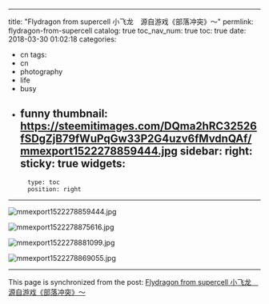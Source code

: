 
---
title: "Flydragon  from supercell      小飞龙　源自游戏《部落冲突》～"
permlink: flydragon-from-supercell
catalog: true
toc_nav_num: true
toc: true
date: 2018-03-30 01:02:18
categories:
- cn
tags:
- cn
- photography
- life
- busy
- funny
thumbnail: https://steemitimages.com/DQma2hRC32526fSDgZjB79fWuPqGw33P2G4uzv6fMvdnQAf/mmexport1522278859444.jpg
sidebar:
    right:
        sticky: true
widgets:
    -
        type: toc
        position: right
---


![mmexport1522278859444.jpg](https://steemitimages.com/DQma2hRC32526fSDgZjB79fWuPqGw33P2G4uzv6fMvdnQAf/mmexport1522278859444.jpg)

![mmexport1522278875616.jpg](https://steemitimages.com/DQmXiau3fRgdAEPcj1VS4Z4qpe71Fhpd3FGyUgB1AkS9Hhq/mmexport1522278875616.jpg)

![mmexport1522278881099.jpg](https://steemitimages.com/DQmYHX2DPPyCS6c98mzYdnhqJDjXM3yHQu5Rt2vWmPaySQ4/mmexport1522278881099.jpg)

![mmexport1522278869055.jpg](https://steemitimages.com/DQmPrJCvxk1VbaNtmw6roEuRu84uNbhbxBAt5UoKHJMJeW6/mmexport1522278869055.jpg)

- - -

This page is synchronized from the post: [Flydragon  from supercell      小飞龙　源自游戏《部落冲突》～](https://steemit.com/@andrewma/flydragon-from-supercell)
